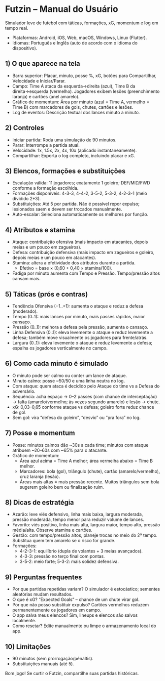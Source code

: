 # Futzin – Manual do Usuário

Simulador leve de futebol com táticas, formações, xG, momentum e log em tempo real.

- Plataformas: Android, iOS, Web, macOS, Windows, Linux (Flutter).
- Idiomas: Português e Inglês (auto de acordo com o idioma do dispositivo).

## 1) O que aparece na tela
- Barra superior: Placar, minuto, posse %, xG, botões para Compartilhar, Velocidade e Iniciar/Parar.
- Campo: Time A ataca da esquerda→direita (azul), Time B da direita→esquerda (vermelho). Jogadores exibem lesões (preenchimento laranja) e cartões (anel amarelo).
- Gráfico de momentum: Área por minuto (azul = Time A, vermelho = Time B) com marcadores de gols, chutes, cartões e lesões.
- Log de eventos: Descrição textual dos lances minuto a minuto.

## 2) Controles
- Iniciar partida: Roda uma simulação de 90 minutos.
- Parar: Interrompe a partida atual.
- Velocidade: 1x, 1.5x, 2x, 4x, 10x (aplicado instantaneamente).
- Compartilhar: Exporta o log completo, incluindo placar e xG.

## 3) Elencos, formações e substituições
- Escalação válida: 11 jogadores; exatamente 1 goleiro; DEF/MID/FWD conforme a formação escolhida.
- Formações disponíveis: 4-3-3, 4-4-2, 3-5-2, 5-3-2, 4-2-3-1 (meio dividido 2+3).
- Substituições: Até 5 por partida. Não é possível repor expulso; lesionados saem e devem ser trocados manualmente.
- Auto-escalar: Seleciona automaticamente os melhores por função.

## 4) Atributos e stamina
- Ataque: contribuição ofensiva (mais impacto em atacantes, depois meias e um pouco em zagueiros).
- Defesa: contribuição defensiva (mais impacto em zagueiros e goleiro, depois meias e um pouco em atacantes).
- Stamina: altera a efetividade dos atributos durante a partida.
  - Efetivo = base × (0,60 + 0,40 × stamina/100).
- Fadiga por minuto aumenta com Tempo e Pressão. Tempo/pressão altos cansam mais.

## 5) Táticas (prós e contras)
- Tendência Ofensiva (−1..+1): aumenta o ataque e reduz a defesa (moderado).
- Tempo (0..1): mais lances por minuto, mais passes rápidos, maior cansaço.
- Pressão (0..1): melhora a defesa pela pressão, aumenta o cansaço.
- Linha Defensiva (0..1): eleva levemente o ataque e reduz levemente a defesa; também move visualmente os jogadores para frente/atrás.
- Largura (0..1): eleva levemente o ataque e reduz levemente a defesa; espalha os jogadores verticalmente no campo.

## 6) Como cada minuto é simulado
- O minuto pode ser calmo ou conter um lance de ataque.
- Minuto calmo: posse ~50/50 e uma linha neutra no log.
- Com ataque: quem ataca é decidido pelo Ataque do time vs a Defesa do adversário.
- Sequência: acha espaço → 0–2 passes (com chance de interceptação) → falta (amarelo/vermelho; às vezes segundo amarelo) e lesão → chute.
- xG: 0,03–0,65 conforme ataque vs defesa; goleiro forte reduz chance de gol.
- Sem gol: vira “defesa do goleiro”, “desvio” ou “pra fora” no log.

## 7) Posse e momentum
- Posse: minutos calmos dão ~30s a cada time; minutos com ataque atribuem ~20–60s com ~65% para o atacante.
- Gráfico de momentum:
  - Área azul acima = Time A melhor; área vermelha abaixo = Time B melhor.
  - Marcadores: bola (gol), triângulo (chute), cartão (amarelo/vermelho), cruz laranja (lesão).
  - Áreas mais altas = mais pressão recente. Muitos triângulos sem bola sugerem goleiro bem ou finalização ruim.

## 8) Dicas de estratégia
- Azarão: leve viés defensivo, linha mais baixa, largura moderada, pressão moderada, tempo menor para reduzir volume de lances.
- Favorito: viés positivo, linha mais alta, largura maior, tempo alto, pressão média/alta. Observe stamina e cartões.
- Gestão: com tempo/pressão altos, planeje trocas no meio do 2º tempo. Substitua quem tem amarelo se o risco for grande.
- Formações:
  - 4-2-3-1: equilíbrio (dupla de volantes + 3 meias avançados).
  - 4-3-3: pressão no terço final com pontas.
  - 3-5-2: meio forte; 5-3-2: mais solidez defensiva.

## 9) Perguntas frequentes
- Por que partidas repetidas variam? O simulador é estocástico; sementes aleatórias mudam resultados.
- O que é xG? “Expected Goals” – chance de um chute virar gol.
- Por que não posso substituir expulso? Cartões vermelhos reduzem permanentemente os jogadores em campo.
- O app salva meus elencos? Sim, lineups e elencos são salvos localmente.
- Como resetar? Edite manualmente ou limpe o armazenamento local do app.

## 10) Limitações
- 90 minutos (sem prorrogação/pênaltis).
- Substituições manuais (até 5).

Bom jogo! Se curtir o Futzin, compartilhe suas partidas históricas.
